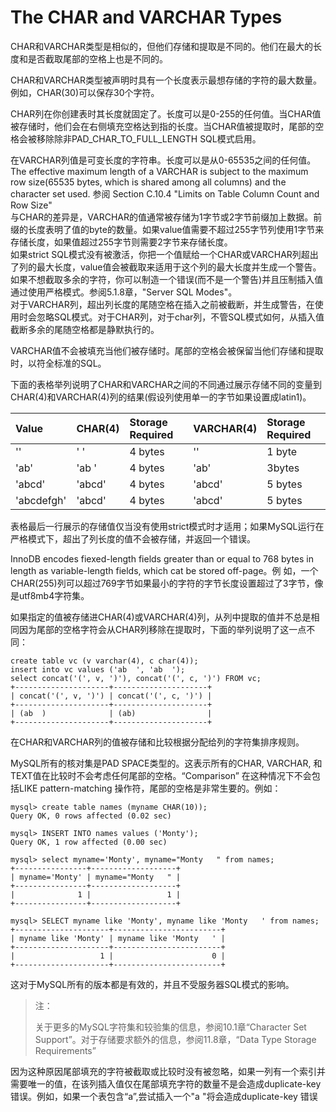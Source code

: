 # The CHAR and VARCHAR Types

CHAR和VARCHAR类型是相似的，但他们存储和提取是不同的。他们在最大的长度和是否截取尾部的空格上也是不同的。

CHAR和VARCHAR类型被声明时具有一个长度表示最想存储的字符的最大数量。例如，CHAR\(30\)可以保存30个字符。

CHAR列在你创建表时其长度就固定了。长度可以是0-255的任何值。当CHAR值被存储时，他们会在右侧填充空格达到指的长度。当CHAR值被提取时，尾部的空格会被移除除非PAD\_CHAR\_TO\_FULL\_LENGTH SQL模式启用。

在VARCHAR列值是可变长度的字符串。长度可以是从0-65535之间的任何值。The effective maximum length of a VARCHAR is subject to the maximum row size\(65535 bytes, which is shared among all columns\) and the character set used. 参阅 Section C.10.4 "Limits on Table Column Count and Row Size"  
与CHAR的差异是，VARCHAR的值通常被存储为1字节或2字节前缀加上数据。前缀的长度表明了值的byte的数量。如果value值需要不超过255字节列使用1字节来存储长度，如果值超过255字节则需要2字节来存储长度。  
如果strict SQL模式没有被激活，你把一个值赋给一个CHAR或VARCHAR列超出了列的最大长度，value值会被截取来适用于这个列的最大长度并生成一个警告。如果不想截取多余的字符，你可以制造一个错误\(而不是一个警告\)并且压制插入值通过使用严格模式。参阅5.1.8章，"Server SQL Modes"。  
对于VARCHAR列，超出列长度的尾随空格在插入之前被截断，并生成警告，在使用时会忽略SQL模式。对于CHAR列，对于char列，不管SQL模式如何，从插入值截断多余的尾随空格都是静默执行的。

VARCHAR值不会被填充当他们被存储时。尾部的空格会被保留当他们存储和提取时，以符全标准的SQL。

下面的表格举列说明了CHAR和VARCHAR之间的不同通过展示存储不同的变量到CHAR\(4\)和VARCHAR\(4\)列的结果\(假设列使用单一的字节如果设置成latin1\)。

| Value | CHAR\(4\) | Storage Required | VARCHAR\(4\) | Storage Required |
| :--- | :--- | :--- | :--- | :--- |
| '' | '    ' | 4 bytes | '' | 1 byte |
| 'ab' | 'ab  ' | 4 bytes | 'ab' | 3bytes |
| 'abcd' | 'abcd' | 4 bytes | 'abcd' | 5 bytes |
| 'abcdefgh' | 'abcd' | 4 bytes | 'abcd' | 5 bytes |

表格最后一行展示的存储值仅当没有使用strict模式时才适用；如果MySQL运行在严格模式下，超出了列长度的值不会被存储，并返回一个错误。

InnoDB encodes fiexed-length fields greater than or equal to 768 bytes in length as variable-length fields, which cat be stored off-page。例 如，一个CHAR\(255\)列可以超过769字节如果最小的字符的字节长度设置超过了3字节，像是utf8mb4字符集。

如果指定的值被存储进CHAR\(4\)或VARCHAR\(4\)列，从列中提取的值并不总是相同因为尾部的空格字符会从CHAR列移除在提取时，下面的举列说明了这一点不同：

```
create table vc (v varchar(4), c char(4));
insert into vc values ('ab  ', 'ab  ');
select concat('(', v, ')'), concat('(', c, ')') FROM vc;
+---------------------+---------------------+
| concat('(', v, ')') | concat('(', c, ')') |
+---------------------+---------------------+
| (ab  )              | (ab)                |
+---------------------+---------------------+
```

在CHAR和VARCHAR列的值被存储和比较根据分配给列的字符集排序规则。

MySQL所有的核对集是PAD SPACE类型的。这表示所有的CHAR, VARCHAR, 和 TEXT值在比较时不会考虑任何尾部的空格。“Comparison” 在这种情况下不会包括LIKE pattern-matching 操作符，尾部的空格是非常生要的。例如：

```
mysql> create table names (myname CHAR(10));
Query OK, 0 rows affected (0.02 sec)

mysql> INSERT INTO names values ('Monty');
Query OK, 1 row affected (0.00 sec)

mysql> select myname='Monty', myname="Monty   " from names;
+----------------+-------------------+
| myname='Monty' | myname="Monty   " |
+----------------+-------------------+
|              1 |                 1 |
+----------------+-------------------+

mysql> SELECT myname like 'Monty', myname like 'Monty   ' from names;
+---------------------+------------------------+
| myname like 'Monty' | myname like 'Monty   ' |
+---------------------+------------------------+
|                   1 |                      0 |
+---------------------+------------------------+
```

这对于MySQL所有的版本都是有效的，并且不受服务器SQL模式的影响。

> 注：
>
> 关于更多的MySQL字符集和较验集的信息，参阅10.1章“Character Set Support”。对于存储要求额外的信息，参阅11.8章，“Data Type Storage Requirements”

因为这种原因尾部填充的字符被截取或比较时没有被忽略，如果一列有一个索引并需要唯一的值，在该列插入值仅在尾部填充字符的数量不是会造成duplicate-key错误。例如，如果一个表包含“a”,尝试插入一个"a   "将会造成duplicate-key 错误



